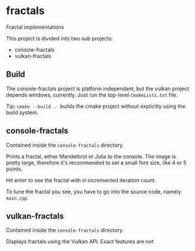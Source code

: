# fractals
Fractal implementations

This project is divided into two sub projects:
- console-fractals
- vulkan-fractals

## Build

The console-fractals project is platform independant, but the vulkan project depends windows, currently.
Just run the top-level `CmakeLists.txt` file.

Tip: `cmake --build . ` builds the cmake project without explicitly using the build system.

## console-fractals

Contained inside the `console-fractals` directory.

Prints a fractal, either Mandelbrot or Julia to the console.
The image is pretty large, therefore it's recommended to set
a small font size, like 4 or 5 points.

Hit enter to see the fractal with in incremented iteration count.

To tune the fractal you see, you have to go into the source code, namely `main.cpp`.

## vulkan-fractals

Contained inside the `console-fractals` directory.

Displays fractals using the Vulkan API. Exact features are not 
